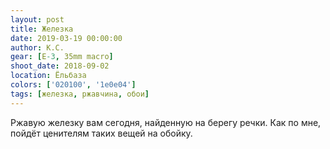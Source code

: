 ```yaml
---
layout: post
title: Железка
date: 2019-03-19 00:00:00
author: К.С.
gear: [E-3, 35mm macro]
shoot_date: 2018-09-02
location: Ёльбаза
colors: ['020100', '1e0e04']
tags: [железка, ржавчина, обои]
---
```

Ржавую железку вам сегодня, найденную на берегу речки. Как по мне, пойдёт ценителям таких вещей на обойку.
